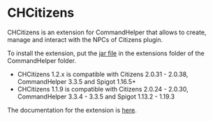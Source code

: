 CHCitizens
========

CHCitizens is an extension for CommandHelper that allows to create, manage and interact with the NPCs of Citizens plugin.

To install the extension, put the [jar file](https://letsbuild.net/jenkins/job/CHCitizens/) in the extensions folder of the CommandHelper folder.

- CHCitizens 1.2.x is compatible with Citizens 2.0.31 - 2.0.38, CommandHelper 3.3.5 and Spigot 1.16.5+
- CHCitizens 1.1.9 is compatible with Citizens 2.0.24 - 2.0.30, CommandHelper 3.3.4 - 3.3.5 and Spigot 1.13.2 - 1.19.3

The documentation for the extension is [here](documentation/Documentation.md).